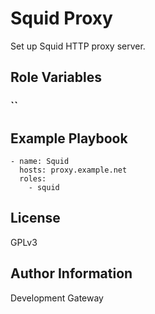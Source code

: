 # Squid Proxy

Set up Squid HTTP proxy server.

Role Variables
--------------

### ``

Example Playbook
----------------

    - name: Squid
      hosts: proxy.example.net
      roles:
        - squid

License
-------

GPLv3

Author Information
------------------

Development Gateway
